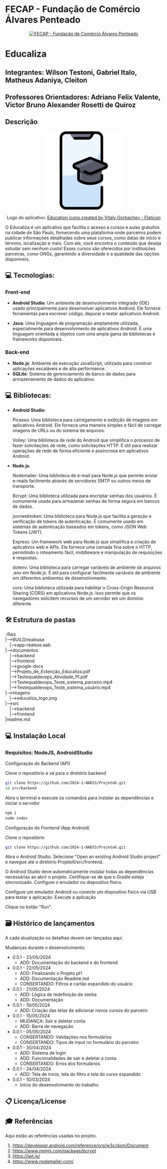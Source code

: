# FECAP - Fundação de Comércio Álvares Penteado

<p align="center">
<a href= "https://www.fecap.br/"><img src="https://encrypted-tbn0.gstatic.com/images?q=tbn:ANd9GcRhZPrRa89Kma0ZZogxm0pi-tCn_TLKeHGVxywp-LXAFGR3B1DPouAJYHgKZGV0XTEf4AE&usqp=CAU" alt="FECAP - Fundação de Comércio Álvares Penteado" border="0"></a>
</p>

# Educaliza

## Integrantes: Wilson Testoni, Gabriel Italo, Matheus Adaniya, Cleiton

## Professores Orientadores: Adriano Felix Valente, Victor Bruno Alexander Rosetti de Quiroz

## Descrição

<p align="center">
<img src="./imagens/educaliza_logo.png" height="250px" alt="Logo educaliza" border="0">
</p>

<p align="center">
Logo do aplicativo: <a href="https://www.flaticon.com/free-icons/education" title="education icons">Education icons created by Vitaly Gorbachev - Flaticon</a>
</p>

O Educaliza é um aplicativo que facilita o acesso a cursos e aulas gratuitos na cidade de São Paulo, fornecendo uma plataforma onde parceiros podem publicar 
informações detalhadas sobre seus cursos, como datas de início e término, localização e mais. Com ele, você encontra o conteúdo que deseja estudar sem 
nenhum custo! Esses cursos são oferecidos por instituições parceiras, como ONGs, garantindo a diversidade e a qualidade das opções disponíveis.

## 💻 Tecnologias: <br>
### Front-end
- **Android Studio**: Um ambiente de desenvolvimento integrado (IDE) usado principalmente para desenvolver aplicativos Android. Ele fornece ferramentas para escrever código, depurar e testar aplicativos Android.

- **Java**: Uma linguagem de programação amplamente utilizada, especialmente para desenvolvimento de aplicativos Android. É uma linguagem orientada a objetos com uma ampla gama de bibliotecas e frameworks disponíveis.

### Back-end 
- **Node.js**: Ambiente de execução JavaScript, utilizado para construir aplicações escaláveis e de alta performance.
- **SQLite**: Sistema de gerenciamento de banco de dados para armazenamento de dados do aplicativo.

## 💻 Bibliotecas: <br> 
- **Android Studio**:
   <p>Picasso: Uma biblioteca para carregamento e exibição de imagens em aplicativos Android. Ele fornece uma maneira simples e fácil de carregar imagens de URLs ou do sistema de arquivos.</p>
   <p>Volley: Uma biblioteca de rede do Android que simplifica o processo de fazer solicitações de rede, como solicitações HTTP. É útil para realizar operações de rede de forma eficiente e assíncrona em aplicativos Android.</p>
  
- **Node.js**:
  <p>Nodemailer: Uma biblioteca de e-mail para Node.js que permite enviar e-mails facilmente através de servidores SMTP ou outros meios de transporte.</p>
  <p>Bcrypt: Uma biblioteca utilizada para encriptar senhas dos usuários. É comumente usada para armazenar senhas de forma segura em bancos de dados.</p>
  <p>jsonwebtoken: Uma biblioteca para Node.js que facilita a geração e verificação de tokens de autenticação. É comumente usado em sistemas de autenticação baseados em tokens, como JSON Web Tokens (JWT).</p>
  <p>Express: Um framework web para Node.js que simplifica a criação de aplicativos web e APIs. Ele fornece uma camada fina sobre o HTTP, permitindo o roteamento fácil, middleware e manipulação de requisições e respostas. </p>
  <p>dotenv: Uma biblioteca para carregar variáveis de ambiente de arquivos .env em Node.js. É útil para configurar facilmente variáveis de ambiente em diferentes ambientes de desenvolvimento.</p>
  <p>cors: Uma biblioteca utilizada para habilitar o Cross-Origin Resource Sharing (CORS) em aplicativos Node.js. Isso permite que os navegadores solicitem recursos de um servidor em um domínio diferente.</p>
  

## 🛠 Estrutura de pastas

-Raiz<br>
|-->BUILD/realease<br>
  &emsp;|-->app-realese.aab<br>
|-->documentos<br>
  &emsp;|-->backend<br>
  &emsp;|-->frontend<br>
  &emsp;|-->google-docs<br>
  &emsp;|-->Projeto_de_Extenção_Educaliza.pdf<br>
  &emsp;|-->Testequaldevops_Atividade_PI.pdf<br>
  &emsp;|-->Testequaldevops_Teste_sistema_parceiro.mp4<br>
  &emsp;|-->Testequaldevops_Teste_sistema_usuário.mp4<br>
|-->imagens<br>
  &emsp;|-->educaliza_logo.png<br>
|-->src<br>
  &emsp;|-->backend<br>
  &emsp;|-->frontend<br>
|readme.md<br>


## 💻 Instalação Local

### Requisitos: NodeJS, AndroidStudio

Configuração do Backend (API)

Clone o repositório e vá para o diretório backend
```sh
git clone https://github.com/2024-1-NADS3/Projeto6.git
cd src/backend
```

Abra o terminal e execute os comandos para instalar as dependências e iniciar o servidor
```sh
npm i
node index
```

Configuração do Frontend (App Android)

Clone o repositório
```sh
git clone https://github.com/2024-1-NADS3/Projeto6.git
```

Abra o Android Studio.
Selecione "Open an existing Android Studio project" e navegue até o diretório Projeto6/src/frontend.

O Android Studio deve automaticamente instalar todas as dependências necessárias ao abrir o projeto. Certifique-se de que o Gradle esteja sincronizado.
Configure o emulador ou dispositivo físico.

Configure um emulador Android ou conecte um dispositivo físico via USB para testar a aplicação.
Execute a aplicação

Clique no botão "Run".


## 🗃 Histórico de lançamentos

A cada atualização os detalhes devem ser lançados aqui.

Mudanças durante o desenvolvimento:

* 0.0.1 - 23/05/2024
    * ADD: Documentação do backend e do frontend
* 0.0.1 - 22/05/2024
    * ADD: Finalizando o Projeto pt1
    * ADD: Documentação Readme.md
    * CONSERTANDO: Filtros e cartão expandido do usuário
* 0.0.1 - 21/05/2024
    * ADD: Lógica de redefinição de senha
    * ADD: Documentação
* 0.0.1 - 19/05/2024
    * ADD: Criação das telas de adicionar novos cursos do parceiro
* 0.0.1 - 15/05/2024
    * MUDANÇA: Sair e deletar conta 
    * ADD: Barra de navegação 
* 0.0.1 - 05/05/2024
    * CONSERTANDO: Validações nos formulários
    * CONSERTANDO: Tipos de input no formulário do parceiro 
* 0.0.1 - 30/04/2024
    * ADD: Sistema de login
    * ADD: Funcionalidades de sair e deletar a conta
    * CONSERTANDO: Erros dos formulários
* 0.0.1 - 24/04/2024
    * ADD: Tela de início, tela do filtro e tela do curso expandido
* 0.0.1 - 10/03/2024
    * Início do desenvolvimento do trabalho 

## 📋 Licença/License

## 🎓 Referências

Aqui estão as referências usadas no projeto.

1. <https://developer.android.com/reference/org/w3c/dom/Document>
2. <https://www.npmjs.com/package/bcrypt>
3. <https://jwt.io/>
4. <https://www.nodemailer.com/>

